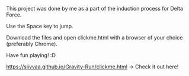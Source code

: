 This project was done by me as a part of the induction process for Delta Force.

Use the Space key to jump.

Download the files and open clickme.html with a browser of your choice (preferably Chrome).

Have fun playing! :D

https://siivvaa.github.io/Gravity-Run/clickme.html -> Check it out here!

